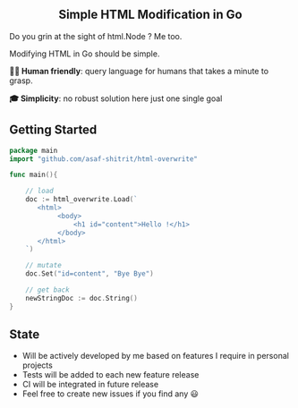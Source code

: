 <h2 align="center">Simple HTML Modification in Go</h2>
Do you grin at the sight of html.Node ? Me too.

Modifying HTML in Go should be simple.


**🧘🏻 Human friendly**: query language for humans that takes a minute to grasp.

**🎓 Simplicity**: no robust solution here just one single goal

## Getting Started

```go
package main
import "github.com/asaf-shitrit/html-overwrite"

func main(){

    // load
    doc := html_overwrite.Load(`
       <html>
            <body>
                <h1 id="content">Hello !</h1>
            </body>
       </html>
    `)

    // mutate
    doc.Set("id=content", "Bye Bye")

    // get back
    newStringDoc := doc.String()
}
```

## State
- Will be actively developed by me based on features I require in personal projects
- Tests will be added to each new feature release 
- CI will be integrated in future release
- Feel free to create new issues if you find any 😃

